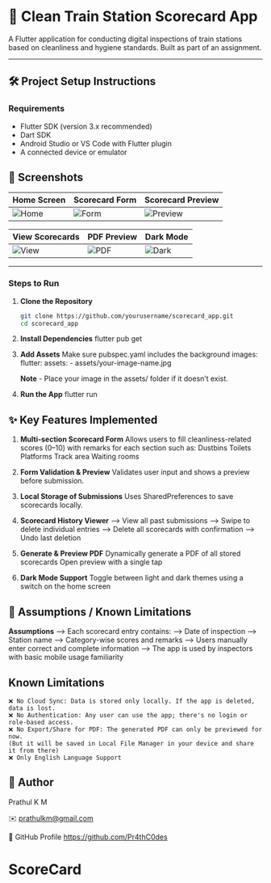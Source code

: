 # 🚆 Clean Train Station Scorecard App

A Flutter application for conducting digital inspections of train stations based on cleanliness and hygiene standards. Built as part of an assignment.

---

## 🛠️ Project Setup Instructions

### Requirements
- Flutter SDK (version 3.x recommended)
- Dart SDK
- Android Studio or VS Code with Flutter plugin
- A connected device or emulator

## 📲 Screenshots

| Home Screen | Scorecard Form | Scorecard Preview |
|-------------|----------------|-------------------|
| ![Home](assets/screenshots/home.jpg) | ![Form](assets/screenshots/form.jpg) | ![Preview](assets/screenshots/preview.jpg) |

| View Scorecards | PDF Preview | Dark Mode |
|-----------------|-------------|------------|
| ![View](assets/screenshots/view.jpg) | ![PDF](assets/screenshots/pdf.jpg) | ![Dark](assets/screenshots/dark_mode.jpg) |

---

### Steps to Run
1. **Clone the Repository**
   ```bash
   git clone https://github.com/yourusername/scorecard_app.git
   cd scorecard_app

2. **Install Dependencies**
    flutter pub get

3. **Add Assets**
    Make sure pubspec.yaml includes the background images:
        flutter:
        assets:
            - assets/your-image-name.jpg   

    **Note** - Place your image in the assets/ folder if it doesn’t exist.        

4. **Run the App**
    flutter run         
    

## ✨ Key Features Implemented       
1. **Multi-section Scorecard Form**
    Allows users to fill cleanliness-related scores (0–10) with remarks for each section such as:
        Dustbins
        Toilets
        Platforms
        Track area
        Waiting rooms

2. **Form Validation & Preview**
    Validates user input and shows a preview before submission.

3. **Local Storage of Submissions**
    Uses SharedPreferences to save scorecards locally.  

4. **Scorecard History Viewer**
    --> View all past submissions
    --> Swipe to delete individual entries
    --> Delete all scorecards with confirmation
    --> Undo last deletion            

5. **Generate & Preview PDF**
    Dynamically generate a PDF of all stored scorecards
    Open preview with a single tap

6. **Dark Mode Support**
    Toggle between light and dark themes using a switch on the home screen    


## 📌 Assumptions / Known Limitations     
**Assumptions**
    --> Each scorecard entry contains:
    --> Date of inspection
    --> Station name
    --> Category-wise scores and remarks
    --> Users manually enter correct and complete information
    --> The app is used by inspectors with basic mobile usage familiarity

## Known Limitations
    ❌ No Cloud Sync: Data is stored only locally. If the app is deleted, data is lost.
    ❌ No Authentication: Any user can use the app; there's no login or role-based access.
    ❌ No Export/Share for PDF: The generated PDF can only be previewed for now.
    (But it will be saved in Local File Manager in your device and share it from there)
    ❌ Only English Language Support


## 📧 Author
Prathul K M

✉️ prathulkm@gmail.com

🔗 GitHub Profile
    https://github.com/Pr4thC0des

# ScoreCard
